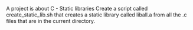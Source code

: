 A project is about C - Static libraries
Create a script called create_static_lib.sh that creates a static library called liball.a from all the .c files that are in the current directory.
